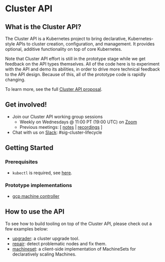 # Cluster API
## What is the Cluster API?

The Cluster API is a Kubernetes project to bring declarative, Kubernetes-style
APIs to cluster creation, configuration, and management. It provides optional,
additive functionality on top of core Kubernetes.

Note that Cluster API effort is still in the prototype stage while we get
feedback on the API types themselves. All of the code here is to experiment with
the API and demo its abilities, in order to drive more technical feedback to the
API design. Because of this, all of the prototype code is rapidly changing.

To learn more, see the full [Cluster API proposal][proposal].

## Get involved!

* Join our Cluster API working group sessions
  * Weekly on Wednesdays @ 11:00 PT (19:00 UTC) on [Zoom][zoomMeeting]
  * Previous meetings: \[ [notes][notes] | [recordings][recordings] \]
* Chat with us on [Slack](http://slack.k8s.io/): #sig-cluster-lifecycle

## Getting Started
### Prerequisites
* `kubectl` is required, see [here](http://kubernetes.io/docs/user-guide/prereqs/).

### Prototype implementations
* [gcp machine controller](https://github.com/kubernetes/kube-deploy/blob/master/cluster-api-gcp/README.md)

## How to use the API

To see how to build tooling on top of the Cluster API, please check out a few examples below:

* [upgrader](tools/upgrader/README.md): a cluster upgrade tool.
* [repair](tools/repair/README.md): detect problematic nodes and fix them.
* [machineset](tools/machineset/README.md): a client-side implementation of MachineSets for declaratively scaling Machines.

[proposal]: https://docs.google.com/document/d/1G2sqUQlOYsYX6w1qj0RReffaGXH4ig2rl3zsIzEFCGY/edit#
[notes]: https://docs.google.com/document/d/16ils69KImmE94RlmzjWDrkmFZysgB2J4lGnYMRN89WM/edit#heading=h.xqb69epnpv
[recordings]: https://www.youtube.com/watch?v=I9764DRBKLI&list=PL69nYSiGNLP29D0nYgAGWt1ZFqS9Z7lw4
[gcpSDK]: https://cloud.google.com/sdk/downloads
[zoomMeeting]: https://zoom.us/j/166836624
